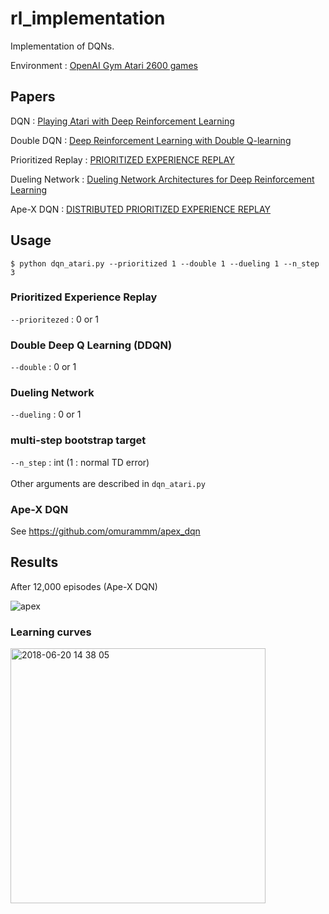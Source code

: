 # rl_implementation

Implementation of DQNs.

Environment : 
[OpenAI Gym Atari 2600 games](https://gym.openai.com/envs/#atari)

## Papers
DQN : [Playing Atari with Deep Reinforcement Learning](https://www.cs.toronto.edu/~vmnih/docs/dqn.pdf)

Double DQN : [Deep Reinforcement Learning with Double Q-learning](https://arxiv.org/pdf/1509.06461.pdf)

Prioritized Replay : [PRIORITIZED EXPERIENCE REPLAY](https://arxiv.org/pdf/1511.05952.pdf)

Dueling Network : [Dueling Network Architectures for Deep Reinforcement Learning](https://arxiv.org/pdf/1511.06581.pdf)

Ape-X DQN : [DISTRIBUTED PRIORITIZED EXPERIENCE REPLAY](https://openreview.net/pdf?id=H1Dy---0Z)

## Usage

```
$ python dqn_atari.py --prioritized 1 --double 1 --dueling 1 --n_step 3
```
### Prioritized Experience Replay
`--prioritezed` : 0 or 1

### Double Deep Q Learning (DDQN)
`--double` : 0 or 1

### Dueling Network
`--dueling` : 0 or 1

### multi-step bootstrap target
`--n_step` : int (1 : normal TD error)
<br>  
Other arguments are described in `dqn_atari.py`


### Ape-X DQN
See  https://github.com/omurammm/apex_dqn


## Results
After 12,000 episodes (Ape-X DQN)

![apex](https://user-images.githubusercontent.com/39490801/42048593-abbf5fa0-7b3e-11e8-9301-8690b24edc50.gif)


### Learning curves
<img width="408" alt="2018-06-20 14 38 05" src="https://user-images.githubusercontent.com/39490801/41701914-33c704a6-7569-11e8-9952-6f1884965b57.png">
